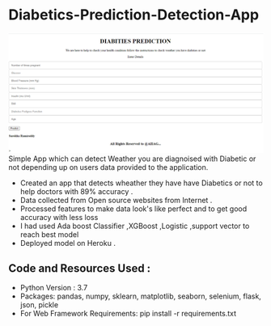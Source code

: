 # Diabetics-Prediction-Detection-App
![](static/images/123.png)
Simple App which can detect Weather you are diagnoised with Diabetic or not depending up on users data provided to the application.
* Created an app that detects wheather they have have Diabetics or not to help doctors with 89% accuracy .
* Data collected from Open source websites from Internet .
* Processed features to make data look's like perfect and to get good accuracy with less loss
* I had used Ada boost Classifier ,XGBoost ,Logistic ,support vector to reach best model
* Deployed model on Heroku .

## Code and Resources Used :
* Python Version : 3.7
* Packages: pandas, numpy, sklearn, matplotlib, seaborn, selenium, flask, json, pickle
* For Web Framework Requirements: pip install -r requirements.txt
